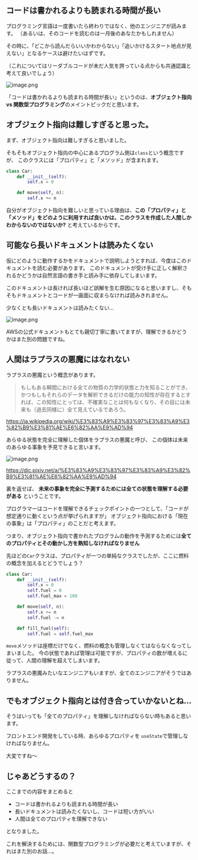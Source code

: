 <!--
title:   オブジェクト指向が人類には難しすぎると思う3つの理由
tags:    オブジェクト指向,ポエム
id:      89c570c5c0f9fec787bd
private: false
-->
## コードは書かれるよりも読まれる時間が長い

プログラミング言語は一度書いたら終わりではなく、他のエンジニアが読みます。
（あるいは、そのコードを読むのは一月後のあなたかもしれません）

その時に、「どこから読んだらいいかわからない」「追いかけるスタート地点が見えない」となるケースは避けたいはずです。

（これについてはリーダブルコードが未だ人気を誇っている点からも共通認識と考えて良いでしょう）

![image.png](https://qiita-image-store.s3.ap-northeast-1.amazonaws.com/0/1678228/7d831dce-776f-7597-30d7-0f7b6850412e.png)

「コードは書かれるよりも読まれる時間が長い」というのは、**オブジェクト指向 vs 関数型プログラミング**のメイントピックだと思います。


## オブジェクト指向は難しすぎると思った。

まず、オブジェクト指向は難しすぎると思いました。

そもそもオブジェクト指向の中心にあるプログラム側は`class`という概念ですが、
このクラスには「プロパティ」と「メソッド」が含まれます。


```python
class Car:
    def __init__(self):
        self.x = 0

    def move(self, n):
        self.x += n
```

自分がオブジェクト指向を難しいと思っている理由は、**この「プロパティ」と「メソッド」をどのように利用すれば良いかは、このクラスを作成した人間しかわからないのではないか?** と考えているからです。


## 可能なら長いドキュメントは読みたくない

仮にどのように動作するかをドキュメントで説明しようとすれば、今度はこのドキュメントを読む必要があります。
このドキュメントが受け手に正しく解釈されるかどうかは自然言語の書き手と読み手に依存してしまいます。

このドキュメントは長ければ長いほど誤解を生む原因になると思いますし、そもそもドキュメントとコードが一画面に収まらなければ読みきれません。

少なくとも長いドキュメントは読みたくない...

![image.png](https://qiita-image-store.s3.ap-northeast-1.amazonaws.com/0/1678228/fd617cd9-9061-a747-b722-7e84d97b97da.png)

AWSの公式ドキュメントもとても親切丁寧に書いてますが、理解できるかどうかはまた別の問題ですね。



## 人間はラプラスの悪魔にはなれない

ラプラスの悪魔という概念があります。

> もしもある瞬間における全ての物質の力学的状態と力を知ることができ、かつもしもそれらのデータを解析できるだけの能力の知性が存在するとすれば、この知性にとっては、不確実なことは何もなくなり、その目には未来も（過去同様に）全て見えているであろう。

https://ja.wikipedia.org/wiki/%E3%83%A9%E3%83%97%E3%83%A9%E3%82%B9%E3%81%AE%E6%82%AA%E9%AD%94

あらゆる状態を完全に理解した個体をラプラスの悪魔と呼び、
この個体は未来のあらゆる事象を予見できると言います。


![image.png](https://qiita-image-store.s3.ap-northeast-1.amazonaws.com/0/1678228/5388f376-2845-9b5c-2549-3484932c5d66.png)

https://dic.pixiv.net/a/%E3%83%A9%E3%83%97%E3%83%A9%E3%82%B9%E3%81%AE%E6%82%AA%E9%AD%94

裏を返せば、
**未来の事象を完全に予測するためには全ての状態を理解する必要がある** ということです。

プログラマーはコードを理解できるチェックポイントの一つとして、「コードが想定通りに動くという点が挙げられますが」
オブジェクト指向における「現在の事象」は「プロパティ」のことだと考えます。

つまり、オブジェクト指向で書かれたプログラムの動作を予測するためには**全てのプロパティとその動かし方を熟知しなければなりません**

先ほどの`Car`クラスは、プロパティが一つの単純なクラスでしたが、ここに燃料の概念を加えるとどうでしょう？

```python
class Car:
    def __init__(self):
        self.x = 0
        self.fuel = 0
        self.fuel_max = 100

    def move(self, n):
        self.x += n
        self.fuel -= n

    def fill_fuel(self):
        self.fuel = self.fuel_max
```

`move`メソッドは座標だけでなく、燃料の概念も管理しなくてはならなくなってしまいました。
今の状態であれば管理は可能ですが、プロパティの数が増えるに従って、人間の理解を超えてしまいます。

ラプラスの悪魔みたいなエンジニアもいますが、全てのエンジニアがそうではありません。


## でもオブジェクト指向とは付き合っていかないとね...

そうはいっても「全てのプロパティ」を理解しなければならない時もあると思います。

フロントエンド開発をしている時、あらゆるプロパティを `useState`で管理しなければなりません。

大変ですね〜


## じゃあどうするの？

ここまでの内容をまとめると

- コードは書かれるよりも読まれる時間が長い
- 長いドキュメントは読みたくないし、コードは短い方がいい
- 人間は全てのプロパティを理解できない

となりました。

これを解決するためには、関数型プログラミングが必要だと考えていますが、それはまた別のお話...。